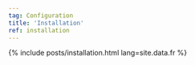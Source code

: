 ```yaml
---
tag: Configuration
title: 'Installation'
ref: installation
---
```


{% include posts/installation.html lang=site.data.fr %}
